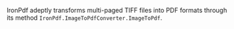 IronPdf adeptly transforms multi-paged TIFF files into PDF formats through its method `IronPdf.ImageToPdfConverter.ImageToPdf`.